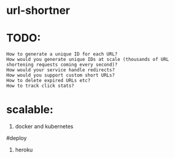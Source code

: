 # url-shortner


# TODO:
    How to generate a unique ID for each URL?
    How would you generate unique IDs at scale (thousands of URL shortening requests coming every second)?
    How would your service handle redirects?
    How would you support custom short URLs?
    How to delete expired URLs etc?
    How to track click stats?
    
# scalable:
  1. docker and kubernetes

#deploy
  1. heroku
